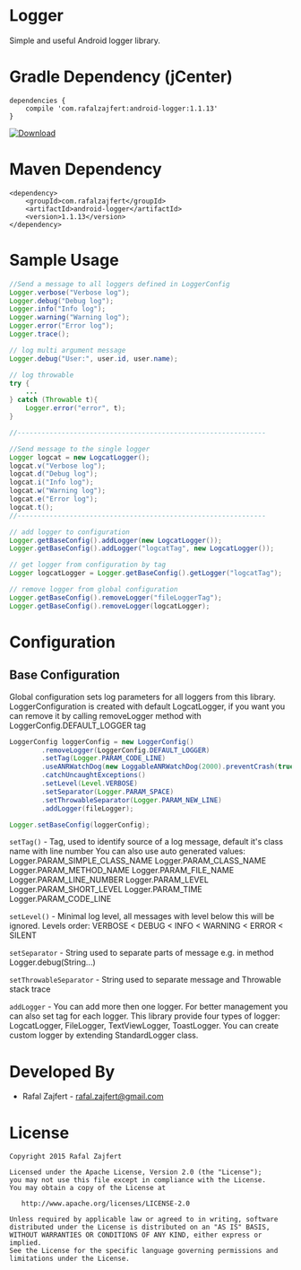 # Logger
Simple and useful Android logger library.

Gradle Dependency (jCenter)
=======

```Gradle
dependencies {
    compile 'com.rafalzajfert:android-logger:1.1.13'
}
```

[ ![Download](https://api.bintray.com/packages/rafalzajfert/maven/android-logger/images/download.svg) ](https://bintray.com/rafalzajfert/maven/android-logger/_latestVersion)

Maven Dependency
=======
```Maven
<dependency>
    <groupId>com.rafalzajfert</groupId>
    <artifactId>android-logger</artifactId>
    <version>1.1.13</version>
</dependency>
```

Sample Usage
=======

```java
//Send a message to all loggers defined in LoggerConfig
Logger.verbose("Verbose log");
Logger.debug("Debug log");
Logger.info("Info log");
Logger.warning("Warning log");
Logger.error("Error log");
Logger.trace();

// log multi argument message
Logger.debug("User:", user.id, user.name);

// log throwable
try {
    ...
} catch (Throwable t){
    Logger.error("error", t);
}

//--------------------------------------------------------------

//Send message to the single logger
Logger logcat = new LogcatLogger();
logcat.v("Verbose log");
logcat.d("Debug log");
logcat.i("Info log");
logcat.w("Warning log");
logcat.e("Error log");
logcat.t();
//--------------------------------------------------------------

// add logger to configuration
Logger.getBaseConfig().addLogger(new LogcatLogger());
Logger.getBaseConfig().addLogger("logcatTag", new LogcatLogger());

// get logger from configuration by tag
Logger logcatLogger = Logger.getBaseConfig().getLogger("logcatTag");

// remove logger from global configuration
Logger.getBaseConfig().removeLogger("fileLoggerTag");
Logger.getBaseConfig().removeLogger(logcatLogger);
```

Configuration
=======

Base Configuration
-----------

Global configuration sets log parameters for all loggers from this library.
LoggerConfiguration is created with default LogcatLogger, if you want you can remove it by calling removeLogger method with LoggerConfig.DEFAULT_LOGGER tag

```java
LoggerConfig loggerConfig = new LoggerConfig()
        .removeLogger(LoggerConfig.DEFAULT_LOGGER)
        .setTag(Logger.PARAM_CODE_LINE)
        .useANRWatchDog(new LoggableANRWatchDog(2000).preventCrash(true))
        .catchUncaughtExceptions()
        .setLevel(Level.VERBOSE)
        .setSeparator(Logger.PARAM_SPACE)
        .setThrowableSeparator(Logger.PARAM_NEW_LINE)
        .addLogger(fileLogger);

Logger.setBaseConfig(loggerConfig);
```
`setTag()` - Tag, used to identify source of a log message, default it's class name with line number
You can also use auto generated values:
Logger.PARAM_SIMPLE_CLASS_NAME
Logger.PARAM_CLASS_NAME
Logger.PARAM_METHOD_NAME
Logger.PARAM_FILE_NAME
Logger.PARAM_LINE_NUMBER
Logger.PARAM_LEVEL
Logger.PARAM_SHORT_LEVEL
Logger.PARAM_TIME
Logger.PARAM_CODE_LINE

`setLevel()` - Minimal log level, all messages with level below this will be ignored.
Levels order: VERBOSE < DEBUG < INFO < WARNING < ERROR < SILENT

`setSeparator` - String used to separate parts of message e.g. in method Logger.debug(String...)

`setThrowableSeparator` - String used to separate message and Throwable stack trace

`addLogger` - You can add more then one logger. For better management you can also set tag for each logger.
This library provide four types of logger: LogcatLogger, FileLogger, TextViewLogger, ToastLogger.
You can create custom logger by extending StandardLogger class.

Developed By
=======

 * Rafal Zajfert - <rafal.zajfert@gmail.com>

License
=======

    Copyright 2015 Rafal Zajfert

    Licensed under the Apache License, Version 2.0 (the "License");
    you may not use this file except in compliance with the License.
    You may obtain a copy of the License at

       http://www.apache.org/licenses/LICENSE-2.0

    Unless required by applicable law or agreed to in writing, software
    distributed under the License is distributed on an "AS IS" BASIS,
    WITHOUT WARRANTIES OR CONDITIONS OF ANY KIND, either express or implied.
    See the License for the specific language governing permissions and
    limitations under the License.
